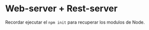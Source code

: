 # Web-server + Rest-server

Recordar ejecutar el   ```npm init```  para recuperar los modulos de Node.